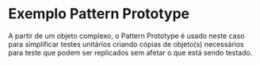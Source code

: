 # Exemplo Pattern Prototype

A partir de um objeto complexo, o Pattern Prototype é usado neste caso para simplificar testes unitários criando cópias de objeto(s) necessários para teste que podem ser replicados sem afetar o que está sendo testado.
